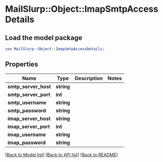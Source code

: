 # MailSlurp::Object::ImapSmtpAccessDetails

## Load the model package
```perl
use MailSlurp::Object::ImapSmtpAccessDetails;
```

## Properties
Name | Type | Description | Notes
------------ | ------------- | ------------- | -------------
**smtp_server_host** | **string** |  | 
**smtp_server_port** | **int** |  | 
**smtp_username** | **string** |  | 
**smtp_password** | **string** |  | 
**imap_server_host** | **string** |  | 
**imap_server_port** | **int** |  | 
**imap_username** | **string** |  | 
**imap_password** | **string** |  | 

[[Back to Model list]](../README#documentation-for-models) [[Back to API list]](../README#documentation-for-api-endpoints) [[Back to README]](../README)


